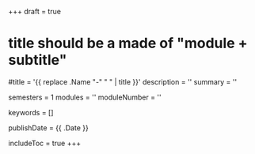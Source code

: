 +++
draft = true
# title should be a made of "module + subtitle"
#title = '{{ replace .Name "-" " " | title }}'
description = ''
summary = ''

semesters = 1
modules = ''
moduleNumber = ''

keywords = []

publishDate = {{ .Date }}

includeToc = true
+++
